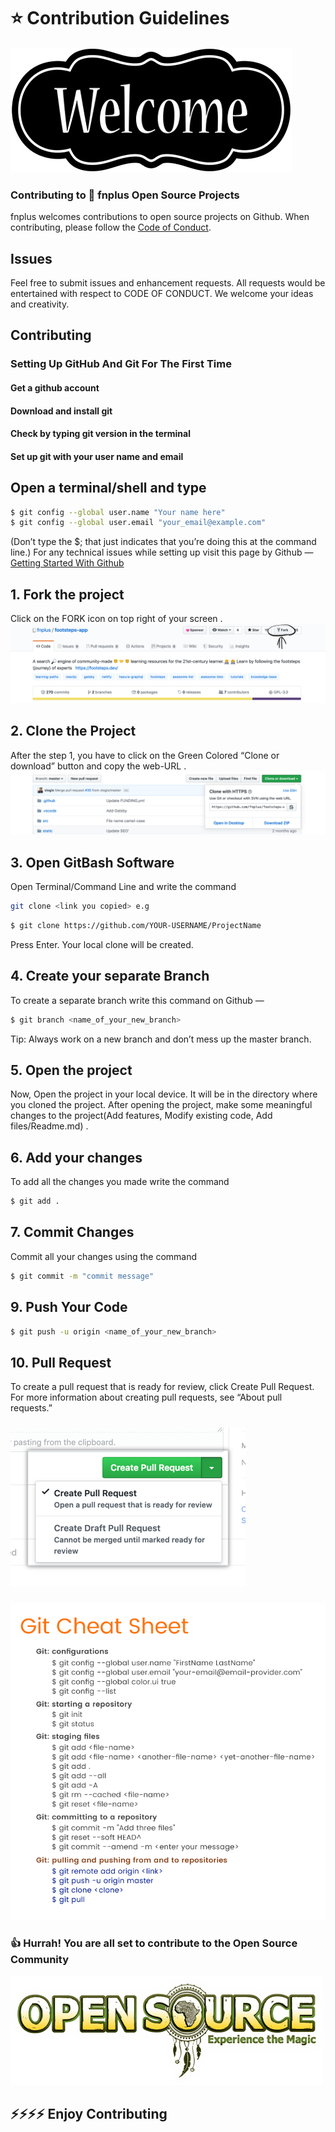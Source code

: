 # ⭐️ Contribution Guidelines
![image](./images/welcome.png)
### Contributing to 👣 fnplus Open Source Projects
fnplus welcomes contributions to open source projects on Github. When contributing, please follow the [Code of Conduct](/CODE_OF_CONDUCT.md).
## Issues
Feel free to submit issues and enhancement requests. All requests would be entertained with respect to CODE OF CONDUCT. We welcome your ideas and creativity.
## Contributing
### Setting Up GitHub And Git For The First Time
#### Get a github account
#### Download and install git
#### Check by typing git version in the terminal
#### Set up git with your user name and email
## Open a terminal/shell and type
```bash
$ git config --global user.name "Your name here"
$ git config --global user.email "your_email@example.com"
```
(Don’t type the $; that just indicates that you’re doing this at the command line.)
For any technical issues while setting up visit this page by Github —  
[Getting Started With Github](https://help.github.com/en/github/getting-started-with-github)
## 1. Fork the project
Click on the FORK icon on top right of your screen .
![fork-image](./images/fork.png)
## 2. Clone the Project
After the step 1, you have to click on the Green Colored “Clone or download” button and copy the web-URL .
![clone_url-image](./images/clone.png)
## 3. Open GitBash Software
Open Terminal/Command Line and write the command
```bash
git clone <link you copied> e.g
```
```bash
$ git clone https://github.com/YOUR-USERNAME/ProjectName
```
Press Enter. Your local clone will be created.
## 4. Create your separate Branch
To create a separate branch write this command on Github —
```bash
$ git branch <name_of_your_new_branch>
```
Tip: Always work on a new branch and don’t mess up the master branch.
## 5. Open the project
Now, Open the project in your local device. It will be in the directory where you cloned the project.
After opening the project, make some meaningful changes to the project(Add features, Modify existing code, Add files/Readme.md) .
## 6. Add your changes
To add all the changes you made write the command
```bash
$ git add .
```
## 7. Commit Changes
Commit all your changes using the command
```bash
$ git commit -m "commit message"
```
## 9. Push Your Code
```bash
$ git push -u origin <name_of_your_new_branch>
```
## 10. Pull Request
To create a pull request that is ready for review, click Create Pull Request. For more information about creating pull requests, see “About pull requests.”
### ![pull_request-image](./images/pull_request.png)
### ![git_cheet_sheet-image](./images/git_cheat_sheet.jpg)
### 👍 Hurrah! You are all set to contribute to the Open Source Community
![open_source-image](./images/open_source.png)
## ⚡️⚡️⚡️⚡️ Enjoy Contributing 
